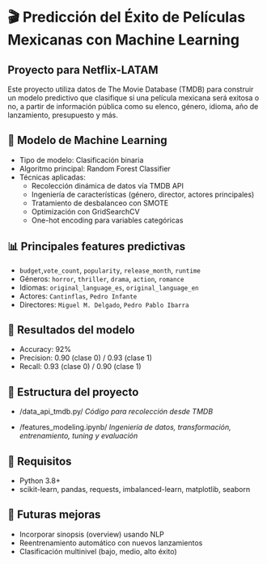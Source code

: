 # 🎬 Predicción del Éxito de Películas Mexicanas con Machine Learning
## Proyecto para Netflix-LATAM

Este proyecto utiliza datos de The Movie Database (TMDB) para construir un modelo predictivo que clasifique si una película mexicana será exitosa o no, a partir de información pública como su elenco, género, idioma, año de lanzamiento, presupuesto y más.

## 🧠 Modelo de Machine Learning

- Tipo de modelo: Clasificación binaria
- Algoritmo principal: Random Forest Classifier
- Técnicas aplicadas:
  - Recolección dinámica de datos vía TMDB API
  - Ingeniería de características (género, director, actores principales)
  - Tratamiento de desbalanceo con SMOTE
  - Optimización con GridSearchCV
  - One-hot encoding para variables categóricas

## 📊 Principales features predictivas
- `budget`,`vote_count`, `popularity`, `release_month`, `runtime`
- Géneros: `horror`, `thriller`, `drama`, `action`, `romance`
- Idiomas: `original_language_es`, `original_language_en`
- Actores: `Cantinflas`, `Pedro Infante`
- Directores: `Miguel M. Delgado`, `Pedro Pablo Ibarra`

## 🧪 Resultados del modelo

- Accuracy: 92%
- Precision: 0.90 (clase 0) / 0.93 (clase 1)
- Recall: 0.93 (clase 0) / 0.90 (clase 1)

## 📁 Estructura del proyecto
* /data_api_tmdb.py/  *Código para recolección desde TMDB*


* /features_modeling.ipynb/ *Ingeniería de datos, transformación, entrenamiento, tuning y evaluación*


## 📌 Requisitos

- Python 3.8+
- scikit-learn, pandas, requests, imbalanced-learn, matplotlib, seaborn

## 🤖 Futuras mejoras

- Incorporar sinopsis (overview) usando NLP
- Reentrenamiento automático con nuevos lanzamientos
- Clasificación multinivel (bajo, medio, alto éxito)

